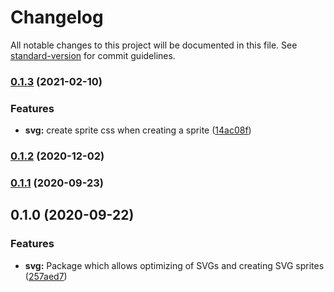 # Changelog

All notable changes to this project will be documented in this file. See [standard-version](https://github.com/conventional-changelog/standard-version) for commit guidelines.

### [0.1.3](https://github.com/factorial-io/fstack/compare/svg/v0.1.2...svg/v0.1.3) (2021-02-10)


### Features

* **svg:** create sprite css when creating a sprite ([14ac08f](https://github.com/factorial-io/fstack/commit/14ac08f1356d79ce17e7ef50aa8e78371a00df62))

### [0.1.2](https://github.com/factorial-io/fstack/compare/svg/v0.1.1...svg/v0.1.2) (2020-12-02)

### [0.1.1](https://github.com/factorial-io/fstack/compare/svg/v0.1.0...svg/v0.1.1) (2020-09-23)

## 0.1.0 (2020-09-22)


### Features

* **svg:** Package which allows optimizing of SVGs and creating SVG sprites ([257aed7](https://github.com/factorial-io/fstack/commit/257aed780b3adec8ba7bf301e509ea4868323c46))
